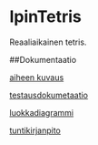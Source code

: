 # IpinTetris

Reaaliaikainen tetris.

##Dokumentaatio

[aiheen kuvaus](dokumentointi/aiheenKuvausJaRakenne.md)

[testausdokumetaatio](dokumentointi/index.md)

[luokkadiagrammi](dokumentointi/luokkadiagrammi.md)

[tuntikirjanpito](dokumentointi/tuntikirjanpito.md)